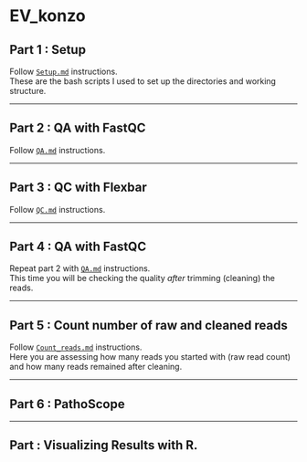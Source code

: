 # EV_konzo

## Part 1 : Setup
Follow [`Setup.md`](https://github.com/kmgibson/EV_konzo/blob/master/Setup.md) instructions.
<br />
These are the bash scripts I used to set up the directories and working structure. 

---
## Part 2 : QA with FastQC
Follow [`QA.md`](https://github.com/kmgibson/EV_konzo/blob/master/QA.md) instructions.
<br />

---
## Part 3 : QC with Flexbar
Follow [`QC.md`](https://github.com/kmgibson/EV_konzo/blob/master/QC.md) instructions.
<br />

---
## Part 4 : QA with FastQC
Repeat part 2 with [`QA.md`](https://github.com/kmgibson/EV_konzo/blob/master/QA.md) instructions.
<br />
This time you will be checking the quality *after* trimming (cleaning) the reads.

---
## Part 5 : Count number of raw and cleaned reads
Follow [`Count_reads.md`](https://github.com/kmgibson/EV_konzo/blob/master/Count_reads.md) instructions.
<br />
Here you are assessing how many reads you started with (raw read count) and how many reads remained after cleaning.

---
## Part 6 : PathoScope

----
## Part  : Visualizing Results with R.